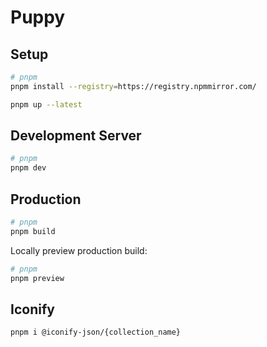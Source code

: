 # Puppy

## Setup

```bash
# pnpm
pnpm install --registry=https://registry.npmmirror.com/

pnpm up --latest
```

## Development Server

```bash
# pnpm
pnpm dev
```

## Production

```bash
# pnpm
pnpm build
```

Locally preview production build:

```bash
# pnpm
pnpm preview
```

## Iconify

```shell
pnpm i @iconify-json/{collection_name}
```
